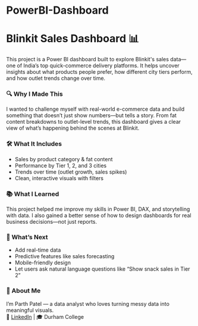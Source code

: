 # PowerBI-Dashboard

# Blinkit Sales Dashboard 📊

This project is a Power BI dashboard built to explore Blinkit's sales data—one of India’s top quick-commerce delivery platforms. It helps uncover insights about what products people prefer, how different city tiers perform, and how outlet trends change over time.

### 🔍 Why I Made This
I wanted to challenge myself with real-world e-commerce data and build something that doesn’t just show numbers—but tells a story. From fat content breakdowns to outlet-level trends, this dashboard gives a clear view of what’s happening behind the scenes at Blinkit.

### 🛠️ What It Includes
- Sales by product category & fat content
- Performance by Tier 1, 2, and 3 cities
- Trends over time (outlet growth, sales spikes)
- Clean, interactive visuals with filters

### 📚 What I Learned
This project helped me improve my skills in Power BI, DAX, and storytelling with data. I also gained a better sense of how to design dashboards for real business decisions—not just reports.

### 🚀 What’s Next
- Add real-time data
- Predictive features like sales forecasting
- Mobile-friendly design
- Let users ask natural language questions like “Show snack sales in Tier 2”

### 👋 About Me
I’m Parth Patel — a data analyst who loves turning messy data into meaningful visuals.  
🔗 [LinkedIn](https://www.linkedin.com/in/parthpatel1900) | 🎓 Durham College


